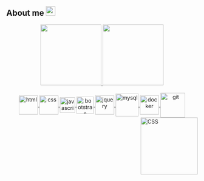 
 ## About me   <a href="https://www.linkedin.com/in/b%C3%A1rbara-cruz-228552199/" target="_blank"><img height="25" width="25" src="https://cdn.iconscout.com/icon/free/png-256/linkedin-162-498418.png" target="_blank"></a> 
<div align="center">
  <a href="https://github.com/blcrz">
  <img height="160em" src="https://github-readme-stats.vercel.app/api?username=blcrz&show_icons=true&theme=github_dark&include_all_commits=true&count_private=true"/>
  <img height="160em" src="https://github-readme-stats.vercel.app/api/top-langs/?username=blcrz&layout=compact&langs_count=7&theme=github_dark"/>
</div>

<div align="center" style="display: inline_block"><br>
  <img align="center" alt="html" height="50" width="50" src="https://cdn.iconscout.com/icon/free/png-256/html5-41-1175209.png">
  <img align="center" alt="css" height="50" width="50" src="https://cdn.iconscout.com/icon/free/png-256/css3-10-1175238.png">
  <img align="center" alt="javascript" height="40" width="40" src="https://cdn.iconscout.com/icon/free/png-256/javascript-2752148-2284965.png">
  <img align="center" alt="bootstrap" height="45" width="45" src="https://cdn.iconscout.com/icon/free/png-256/bootstrap-6-1175203.png">
  <img align="center" alt="jquery" height="50" width="50" src="https://cdn.iconscout.com/icon/free/png-256/jquery-8-1175153.png">
  <img align="center" alt="mysql" height="60" width="60" src="https://cdn.iconscout.com/icon/free/png-256/mysql-3628940-3030165.png">
  <img align="center" alt="docker" height="50" width="50" src="https://cdn.iconscout.com/icon/free/png-256/docker-12-1175229.png">
  <img align="center" alt="git" height="65" width="65" src="https://cdn.iconscout.com/icon/free/png-256/git-16-1175195.png">
</div> 
<div style="display:inline_block">
  <img align="right" alt="CSS" height="150" width="150" src="https://cdn.discordapp.com/attachments/896414012382777377/896414755974185011/bazinha.png">
</div>
